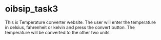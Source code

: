 # oibsip_task3

This is Temperature converter website.
The user will enter the temperature in celsius, fahrenheit or kelvin and press the convert button.
The temperature will be converted to the other two units.
